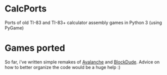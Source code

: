# CalcPorts
Ports of old TI-83 and TI-83+ calculator assembly games in Python 3 (using PyGame)

# Games ported
So far, i've written simple remakes of [Avalanche](http://www.ticalc.org/archives/files/fileinfo/125/12508.html) and [BlockDude](http://www.ticalc.org/archives/files/fileinfo/93/9343.html). Advice on how to better organize the code would be a huge help :)
